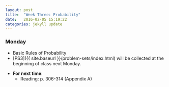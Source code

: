 ```yaml
---
layout: post
title:  "Week Three: Probability"
date:   2016-02-05 15:19:22
categories: jekyll update
---
```


### Monday
- Basic Rules of Probability
- [PS3]({{ site.baseurl }}/problem-sets/index.html) will be collected at the beginning of class next Monday.

<!--
- <a href = "{{ site.baseurl }}/problem-sets/ps2-solutions/" target = "_blank">PS2 Solutions</a>
-->

- **For next time**:
    - Reading: p. 306-314 (Appendix A)

<!--    
### Tuesday
- <a href = "{{ site.baseurl }}/assets/week-03/probability.html" target = "_blank">Lab 3: Probability</a>

### Wednesday
- Conditional Probability
- **For next time**:
    - Reading: p. 315-323 (Appendix A)

### Friday
- Random Variables and Expected Value
- Probability (Appendix A) Quiz
- **For next time**:
    - Reading: p. 295-306 (Appendix A)
-->